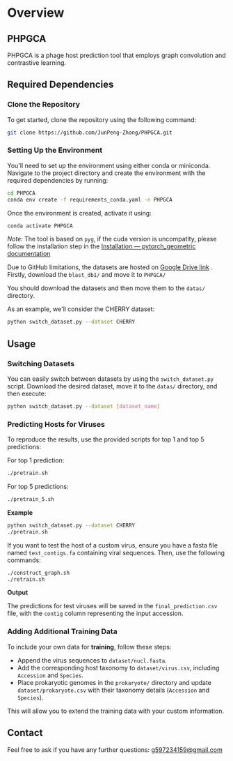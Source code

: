 # Overview

## PHPGCA

PHPGCA is a phage host prediction tool that employs graph convolution and contrastive learning.

## Required Dependencies

### Clone the Repository

To get started, clone the repository using the following command:

```bash
git clone https://github.com/JunPeng-Zhong/PHPGCA.git
```

### Setting Up the Environment

You'll need to set up the environment using either conda or miniconda. Navigate to the project directory and create the environment with the required dependencies by running:

```bash
cd PHPGCA
conda env create -f requirements_conda.yaml -n PHPGCA
```

Once the environment is created, activate it using:

```bash
conda activate PHPGCA
```

*Note:* The tool is based on `pyg`, if the cuda version is uncompatity, please follow the installation step in the [Installation — pytorch_geometric documentation](https://pytorch-geometric.readthedocs.io/en/latest/install/installation.html)

Due to GitHub limitations, the datasets are hosted on [Google Drive link](https://drive.google.com/drive/folders/1rMcOsaZPozy3f0USxqkH5Orhn0KfFjcX?usp=sharing) . Firstly, download the `blast_db1/` and move it to `PHPGCA/` 

You should download the datasets and then move them to the `datas/` directory.

As an example, we'll consider the CHERRY dataset:

```bash
python switch_dataset.py --dataset CHERRY
```

## Usage

### Switching Datasets

You can easily switch between datasets by using the `switch_dataset.py` script. Download the desired dataset, move it to the `datas/` directory, and then execute:

```bash
python switch_dataset.py --dataset [dataset_name]
```

### Predicting Hosts for Viruses

To reproduce the results, use the provided scripts for top 1 and top 5 predictions:

For top 1 prediction:

```bash
./pretrain.sh
```

For top 5 predictions:

```bash
./pretrain_5.sh
```

**Example**

```bash
python switch_dataset.py --dataset CHERRY
./pretrain.sh
```

If you want to test the host of a custom virus, ensure you have a fasta file named `test_contigs.fa` containing viral sequences. Then, use the following commands:

```bash
./construct_graph.sh
./retrain.sh
```

**Output**

The predictions for test viruses will be saved in the `final_prediction.csv` file, with the `contig` column representing the input accession.

### Adding Additional Training Data

To include your own data for **training**, follow these steps:

- Append the virus sequences to `dataset/nucl.fasta`.
- Add the corresponding host taxonomy to `dataset/virus.csv`, including `Accession` and `Species`.
- Place prokaryotic genomes in the `prokaryote/` directory and update `dataset/prokaryote.csv` with their taxonomy details (`Accession` and `Species`).

This will allow you to extend the training data with your custom information.

## Contact

Feel free to ask if you have any further questions: g597234159@gmail.com